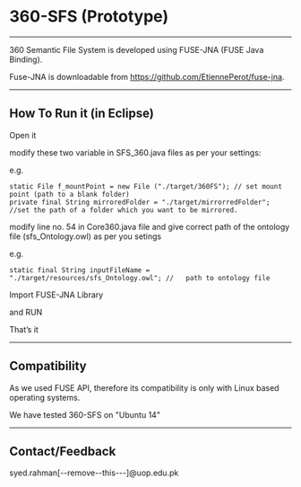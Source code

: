 # 360-SFS (Prototype)


-----------------------------

360 Semantic File System is developed using FUSE-JNA (FUSE Java Binding). 

Fuse-JNA is downloadable from https://github.com/EtiennePerot/fuse-jna. 


--------------------------

How To Run it (in Eclipse)
-------------------------
Open it  

modify these two variable in SFS_360.java files as per your settings:

e.g.

	static File f_mountPoint = new File ("./target/360FS"); // set mount point (path to a blank folder)
	private final String mirroredFolder = "./target/mirrorredFolder";  //set the path of a folder which you want to be mirrored.	


modify line no. 54 in Core360.java file and give correct path of the ontology file (sfs_Ontology.owl) as per you setings

e.g.

	static final String inputFileName = "./target/resources/sfs_Ontology.owl"; //	path to ontology file


	
Import FUSE-JNA Library

and RUN 

That’s it 



--------------------------

Compatibility
-------------------------

As we used FUSE API, therefore its compatibility is only with Linux based operating systems.

We have tested 360-SFS on "Ubuntu 14" 



--------------------------

Contact/Feedback
-------------------------

syed.rahman[--remove--this---]@uop.edu.pk

